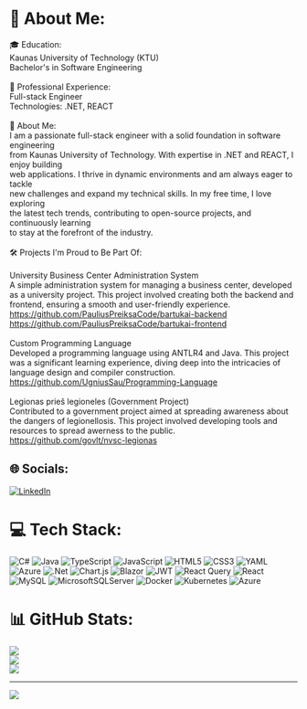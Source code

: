 # 💫 About Me:
🎓 Education:<br>Kaunas University of Technology (KTU)<br>Bachelor's in Software Engineering<br><br>💼 Professional Experience:<br>Full-stack Engineer<br>Technologies: .NET, REACT<br><br>📝 About Me:<br>I am a passionate full-stack engineer with a solid foundation in software engineering<br>from Kaunas University of Technology. With expertise in .NET and REACT, I enjoy building<br>web applications. I thrive in dynamic environments and am always eager to tackle <br>new challenges and expand my technical skills. In my free time, I love exploring <br>the latest tech trends, contributing to open-source projects, and continuously learning<br>to stay at the forefront of the industry.<br><br>🛠️ Projects I'm Proud to Be Part Of:<br><br>University Business Center Administration System<br>A simple administration system for managing a business center, developed as a university project. This project involved creating both the backend and frontend, ensuring a smooth and user-friendly experience.<br>https://github.com/PauliusPreiksaCode/bartukai-backend<br>https://github.com/PauliusPreiksaCode/bartukai-frontend<br><br>Custom Programming Language<br>Developed a programming language using ANTLR4 and Java. This project was a significant learning experience, diving deep into the intricacies of language design and compiler construction.<br>https://github.com/UgniusSau/Programming-Language<br><br>Legionas prieš legioneles (Government Project)<br>Contributed to a government project aimed at spreading awareness about the dangers of legionellosis. This project involved developing tools and resources to spread awerness to the public.<br>https://github.com/govlt/nvsc-legionas



## 🌐 Socials:
[![LinkedIn](https://img.shields.io/badge/LinkedIn-%230077B5.svg?logo=linkedin&logoColor=white)](https://linkedin.com/in/https://www.linkedin.com/in/ugnius-saulevicius/) 

# 💻 Tech Stack:
![C#](https://img.shields.io/badge/c%23-%23239120.svg?style=for-the-badge&logo=csharp&logoColor=white) ![Java](https://img.shields.io/badge/java-%23ED8B00.svg?style=for-the-badge&logo=openjdk&logoColor=white) ![TypeScript](https://img.shields.io/badge/typescript-%23007ACC.svg?style=for-the-badge&logo=typescript&logoColor=white) ![JavaScript](https://img.shields.io/badge/javascript-%23323330.svg?style=for-the-badge&logo=javascript&logoColor=%23F7DF1E) ![HTML5](https://img.shields.io/badge/html5-%23E34F26.svg?style=for-the-badge&logo=html5&logoColor=white) ![CSS3](https://img.shields.io/badge/css3-%231572B6.svg?style=for-the-badge&logo=css3&logoColor=white) ![YAML](https://img.shields.io/badge/yaml-%23ffffff.svg?style=for-the-badge&logo=yaml&logoColor=151515) ![Azure](https://img.shields.io/badge/azure-%230072C6.svg?style=for-the-badge&logo=microsoftazure&logoColor=white) ![.Net](https://img.shields.io/badge/.NET-5C2D91?style=for-the-badge&logo=.net&logoColor=white) ![Chart.js](https://img.shields.io/badge/chart.js-F5788D.svg?style=for-the-badge&logo=chart.js&logoColor=white) ![Blazor](https://img.shields.io/badge/blazor-%235C2D91.svg?style=for-the-badge&logo=blazor&logoColor=white) ![JWT](https://img.shields.io/badge/JWT-black?style=for-the-badge&logo=JSON%20web%20tokens) ![React Query](https://img.shields.io/badge/-React%20Query-FF4154?style=for-the-badge&logo=react%20query&logoColor=white) ![React](https://img.shields.io/badge/react-%2320232a.svg?style=for-the-badge&logo=react&logoColor=%2361DAFB) ![MySQL](https://img.shields.io/badge/mysql-4479A1.svg?style=for-the-badge&logo=mysql&logoColor=white) ![MicrosoftSQLServer](https://img.shields.io/badge/Microsoft%20SQL%20Server-CC2927?style=for-the-badge&logo=microsoft%20sql%20server&logoColor=white) ![Docker](https://img.shields.io/badge/docker-%230db7ed.svg?style=for-the-badge&logo=docker&logoColor=white) ![Kubernetes](https://img.shields.io/badge/kubernetes-%23326ce5.svg?style=for-the-badge&logo=kubernetes&logoColor=white) ![Azure](https://img.shields.io/badge/azure-%230072C6.svg?style=for-the-badge&logo=microsoftazure&logoColor=white)
# 📊 GitHub Stats:
![](https://github-readme-stats.vercel.app/api?username=UgniusSau&theme=dark&hide_border=false&include_all_commits=true&count_private=true)<br/>
![](https://github-readme-streak-stats.herokuapp.com/?user=UgniusSau&theme=dark&hide_border=false)<br/>
![](https://github-readme-stats.vercel.app/api/top-langs/?username=UgniusSau&theme=dark&hide_border=false&include_all_commits=true&count_private=true&layout=compact)

---
[![](https://visitcount.itsvg.in/api?id=UgniusSau&icon=0&color=0)](https://visitcount.itsvg.in)

<!-- Proudly created with GPRM ( https://gprm.itsvg.in ) -->
